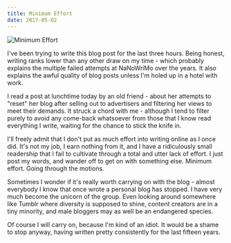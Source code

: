 ```yaml
---
title: Minimum Effort
date: 2017-05-02
---
```


![Minimum Effort](https://source.unsplash.com/4v9Kk01mEbY/1600x900)

I've been trying to write this blog post for the last three hours. Being honest, writing ranks lower than any other draw on my time - which probably explains the multiple failed attempts at NaNoWriMo over the years. It also explains the awful quality of blog posts unless I'm holed up in a hotel with work.

I read a post at lunchtime today by an old friend - about her attempts to "reset" her blog after selling out to advertisers and filtering her views to meet their demands. It struck a chord with me - although I tend to filter purely to avoid any come-back whatsoever from those that I know read everything I write, waiting for the chance to stick the knife in.

I'll freely admit that I don't put as much effort into writing online as I once did. It's not my job, I earn nothing from it, and I have a ridiculously small readership that I fail to cultivate through a total and utter lack of effort. I just post my words, and wander off to get on with something else. Minimum effort. Going through the motions.

Sometimes I wonder if it's really worth carrying on with the blog - almost everybody I know that once wrote a personal blog has stopped. I have very much become the unicorn of the group. Even looking around somewhere like Tumblr where diversity is supposed to shine, content creators are in a tiny minority, and male bloggers may as well be an endangered species.

Of course I will carry on, because I'm kind of an idiot. It would be a shame to stop anyway, having written pretty consistently for the last fifteen years.